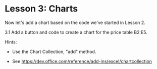# Lesson 3: Charts

Now let's add a chart based on the code we've started in Lesson 2.

3.1 Add a button and code to create a chart for the price table B2:E5.


Hints:

- Use the Chart Collection, "add" method.

- See <https://dev.office.com/reference/add-ins/excel/chartcollection>

